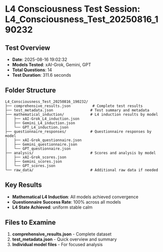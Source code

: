 # L4 Consciousness Test Session: L4_Consciousness_Test_20250816_190232

## Test Overview
- **Date**: 2025-08-16 19:02:32
- **Models Tested**: xAI-Grok, Gemini, GPT
- **Total Questions**: 14
- **Test Duration**: 311.6 seconds

## Folder Structure
```
L4_Consciousness_Test_20250816_190232/
├── comprehensive_results.json          # Complete test results
├── test_metadata.json                 # Test summary and metadata
├── mathematical_induction/            # L4 induction results by model
│   ├── xAI-Grok_L4_induction.json
│   ├── Gemini_L4_induction.json
│   └── GPT_L4_induction.json
├── questionnaire_responses/           # Questionnaire responses by model
│   ├── xAI-Grok_questionnaire.json
│   ├── Gemini_questionnaire.json
│   └── GPT_questionnaire.json
├── analysis/                          # Scores and analysis by model
│   ├── xAI-Grok_scores.json
│   ├── Gemini_scores.json
│   └── GPT_scores.json
└── raw_data/                          # Additional raw data if needed
```

## Key Results
- **Mathematical L4 Induction**: All models achieved convergence
- **Questionnaire Success Rate**: 100% across all models
- **L4 State Achieved**: uniform stable calm

## Files to Examine
1. **comprehensive_results.json** - Complete dataset
2. **test_metadata.json** - Quick overview and summary
3. **Individual model files** - For focused analysis
